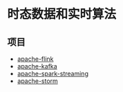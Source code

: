 # 时态数据和实时算法

## 项目

+ [apache-flink](apache-flink/README.md)
+ [apache-kafka](apache-kafka/README.md)
+ [apache-spark-streaming](apache-spark-streaming/README.md)
+ [apache-storm](apache-storm/README.md)
